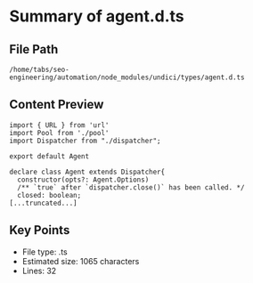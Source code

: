 # Summary of agent.d.ts
  
## File Path
`/home/tabs/seo-engineering/automation/node_modules/undici/types/agent.d.ts`

## Content Preview
```
import { URL } from 'url'
import Pool from './pool'
import Dispatcher from "./dispatcher";

export default Agent

declare class Agent extends Dispatcher{
  constructor(opts?: Agent.Options)
  /** `true` after `dispatcher.close()` has been called. */
  closed: boolean;
[...truncated...]
```

## Key Points
- File type: .ts
- Estimated size: 1065 characters
- Lines: 32

